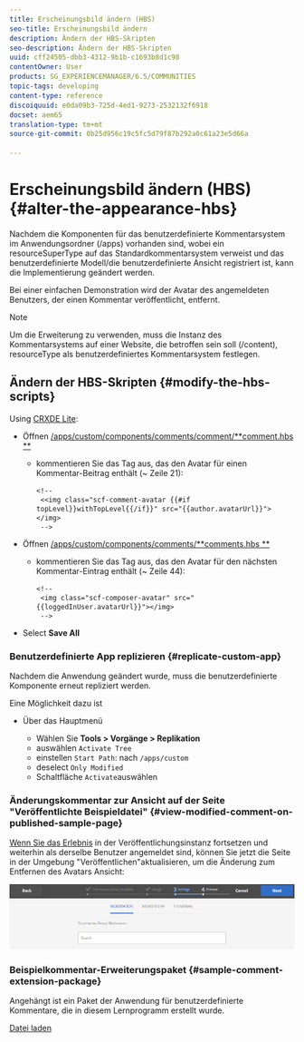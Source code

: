 ```yaml
---
title: Erscheinungsbild ändern (HBS)
seo-title: Erscheinungsbild ändern
description: Ändern der HBS-Skripten
seo-description: Ändern der HBS-Skripten
uuid: cff24505-dbb3-4312-9b1b-c1693b8d1c98
contentOwner: User
products: SG_EXPERIENCEMANAGER/6.5/COMMUNITIES
topic-tags: developing
content-type: reference
discoiquuid: e0da09b3-725d-4ed1-9273-2532132f6918
docset: aem65
translation-type: tm+mt
source-git-commit: 0b25d956c19c5fc5d79f87b292a0c61a23e5d66a

---
```



# Erscheinungsbild ändern (HBS) {#alter-the-appearance-hbs}

Nachdem die Komponenten für das benutzerdefinierte Kommentarsystem im Anwendungsordner (/apps) vorhanden sind, wobei ein resourceSuperType auf das Standardkommentarsystem verweist und das benutzerdefinierte Modell/die benutzerdefinierte Ansicht registriert ist, kann die Implementierung geändert werden.

Bei einer einfachen Demonstration wird der Avatar des angemeldeten Benutzers, der einen Kommentar veröffentlicht, entfernt.

>[!NOTE]
>
>Um die Erweiterung zu verwenden, muss die Instanz des Kommentarsystems auf einer Website, die betroffen sein soll (/content), resourceType als benutzerdefiniertes Kommentarsystem festlegen.

## Ändern der HBS-Skripten {#modify-the-hbs-scripts}

Using [CRXDE Lite](/help/sites-developing/developing-with-crxde-lite.md):

* Öffnen [/apps/custom/components/comments/comment/**comment.hbs **](https://localhost:4502/crx/de/index.jsp#/apps/custom/components/comments/comment/comment.hbs)

   * kommentieren Sie das Tag aus, das den Avatar für einen Kommentar-Beitrag enthält (~ Zeile 21):

      ```
      <!--
       <<img class="scf-comment-avatar {{#if topLevel}}withTopLevel{{/if}}" src="{{author.avatarUrl}}"></img>
       -->
      ```

* Öffnen [/apps/custom/components/comments/**comments.hbs **](https://localhost:4502/crx/de/index.jsp#/apps/custom/components/comments/comments.hbs)

   * kommentieren Sie das Tag aus, das den Avatar für den nächsten Kommentar-Eintrag enthält (~ Zeile 44):

      ```
      <!--
       <img class="scf-composer-avatar" src="{{loggedInUser.avatarUrl}}"></img>
       -->
      ```

* Select **Save All**

### Benutzerdefinierte App replizieren {#replicate-custom-app}

Nachdem die Anwendung geändert wurde, muss die benutzerdefinierte Komponente erneut repliziert werden.

Eine Möglichkeit dazu ist

* Über das Hauptmenü

   * Wählen Sie **Tools > Vorgänge > Replikation**
   * auswählen `Activate Tree`
   * einstellen `Start Path`: nach `/apps/custom`
   * deselect `Only Modified`
   * Schaltfläche `Activate`auswählen

### Änderungskommentar zur Ansicht auf der Seite &quot;Veröffentlichte Beispieldatei&quot; {#view-modified-comment-on-published-sample-page}

[Wenn Sie das Erlebnis](/help/communities/extend-sample-page.md#publish-sample-page) in der Veröffentlichungsinstanz fortsetzen und weiterhin als derselbe Benutzer angemeldet sind, können Sie jetzt die Seite in der Umgebung &quot;Veröffentlichen&quot;aktualisieren, um die Änderung zum Entfernen des Avatars Ansicht:

![chlimage_1-136](assets/chlimage_1-136.png)

### Beispielkommentar-Erweiterungspaket {#sample-comment-extension-package}

Angehängt ist ein Paket der Anwendung für benutzerdefinierte Kommentare, die in diesem Lernprogramm erstellt wurde.

[Datei laden](assets/sample-comment-extension-6-1-fp3.zip)
